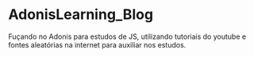 # AdonisLearning_Blog 
Fuçando no Adonis para estudos de JS, utilizando tutoriais do youtube e fontes aleatórias na internet para auxiliar nos estudos.
